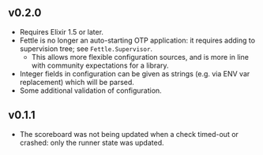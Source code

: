## v0.2.0

* Requires Elixir 1.5 or later.
* Fettle is no longer an auto-starting OTP application: it requires adding to supervision tree; see `Fettle.Supervisor`. 
  * This allows more flexible configuration sources, and is more in line with community expectations for a library.
* Integer fields in configuration can be given as strings (e.g. via ENV var replacement) which will be parsed.
* Some additional validation of configuration.


## v0.1.1

* The scoreboard was not being updated when a check timed-out or crashed: only the runner state was updated.
